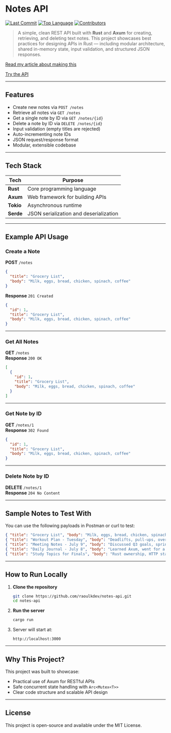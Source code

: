 # Notes API
[![Last Commit](https://img.shields.io/github/last-commit/raoulkdev/notes-api?style=flat&logo=git)](https://github.com/raoulkdev/notes-api/commits)
[![Top Language](https://img.shields.io/github/languages/top/raoulkdev/notes-api?style=flat&logo=c%2B%2B)](https://github.com/raoulkdev/notes-api)
[![Contributors](https://img.shields.io/github/contributors/raoulkdev/notes-api?style=flat&logo=github)](https://github.com/raoulkdev/notes-api/graphs/contributors)

> A simple, clean REST API built with **Rust** and **Axum** for creating, retrieving, and deleting text notes. This project showcases best practices for designing APIs in Rust — including modular architecture, shared in-memory state, input validation, and structured JSON responses.

[Read my article about making this](https://medium.com/@nkumba/building-a-clean-notes-api-in-rust-using-axum-0bd888578c81)

[Try the API](https://notes-api-wfeh.onrender.com/notes)

---

## Features

- Create new notes via `POST /notes`
- Retrieve all notes via `GET /notes`
- Get a single note by ID via `GET /notes/{id}`
- Delete a note by ID via `DELETE /notes/{id}`
- Input validation (empty titles are rejected)
- Auto-incrementing note IDs
- JSON request/response format
- Modular, extensible codebase

---

## Tech Stack

| Tech          | Purpose                                |
|---------------|----------------------------------------|
| **Rust**      | Core programming language              |
| **Axum**      | Web framework for building APIs        |
| **Tokio**     | Asynchronous runtime                   |
| **Serde**     | JSON serialization and deserialization |


---

## Example API Usage

### Create a Note

**POST** `/notes`  
```json
{
  "title": "Grocery List",
  "body": "Milk, eggs, bread, chicken, spinach, coffee"
}
```

**Response** `201 Created`  
```json
{
  "id": 1,
  "title": "Grocery List",
  "body": "Milk, eggs, bread, chicken, spinach, coffee"
}
```

---

### Get All Notes

**GET** `/notes`  
**Response** `200 OK`  
```json
[
  {
    "id": 1,
    "title": "Grocery List",
    "body": "Milk, eggs, bread, chicken, spinach, coffee"
  }
]
```

---

### Get Note by ID

**GET** `/notes/1`  
**Response** `302 Found`  
```json
{
  "id": 1,
  "title": "Grocery List",
  "body": "Milk, eggs, bread, chicken, spinach, coffee"
}
```

---

### Delete Note by ID

**DELETE** `/notes/1`  
**Response** `204 No Content`

---

## Sample Notes to Test With

You can use the following payloads in Postman or curl to test:

```json
{ "title": "Grocery List", "body": "Milk, eggs, bread, chicken, spinach, coffee." }
{ "title": "Workout Plan - Tuesday", "body": "Deadlifts, pull-ups, overhead press, core work." }
{ "title": "Meeting Notes - July 9", "body": "Discussed Q3 goals, sprint blockers, and deployment plan." }
{ "title": "Daily Journal - July 8", "body": "Learned Axum, went for a walk, felt productive." }
{ "title": "Study Topics for Finals", "body": "Rust ownership, HTTP status codes, SQL joins, async JS." }
```

---

## How to Run Locally

1. **Clone the repository**  
   ```bash
   git clone https://github.com/raoulkdev/notes-api.git
   cd notes-api
   ```

2. **Run the server**  
   ```bash
   cargo run
   ```

3. Server will start at:  
   ```
   http://localhost:3000
   ```

---

## Why This Project?

This project was built to showcase:
- Practical use of Axum for RESTful APIs
- Safe concurrent state handling with `Arc<Mutex<T>>`
- Clear code structure and scalable API design

---

## License

This project is open-source and available under the MIT License.
